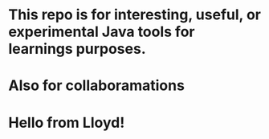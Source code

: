 # This repo is for interesting, useful, or experimental Java tools for learnings purposes.
# Also for collaboramations 

# Hello from Lloyd!

